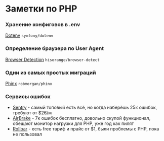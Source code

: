 # Заметки по PHP

### Хранение конфиговов в .env
[Dotenv](https://github.com/symfony/dotenv) `symfony/dotenv`

### Определение браузера по User Agent
[Browser Detection](https://github.com/hisorange/browser-detect) `hisorange/browser-detect`

### Одни из самых простых миграций
[Phinx](https://book.cakephp.org/phinx/0/en/index.html) `robmorgan/phinx`

### Сервисы ошибок
- [Sentry](https://sentry.io/) - самый топовый есть всё, но когда наберёшь 25к ошибок, требуют от $26/м 
- [AirBrake](https://airbrake.io) - 7к ошибок бесплатно, довольно скупой функционал, обещают монитор нагрузки для PHP, уже год как пилят
- [Rollbar](https://rollbar.com/) - есть free тариф и прайс от $1, были проблемы с PHP, пока не пользовал

